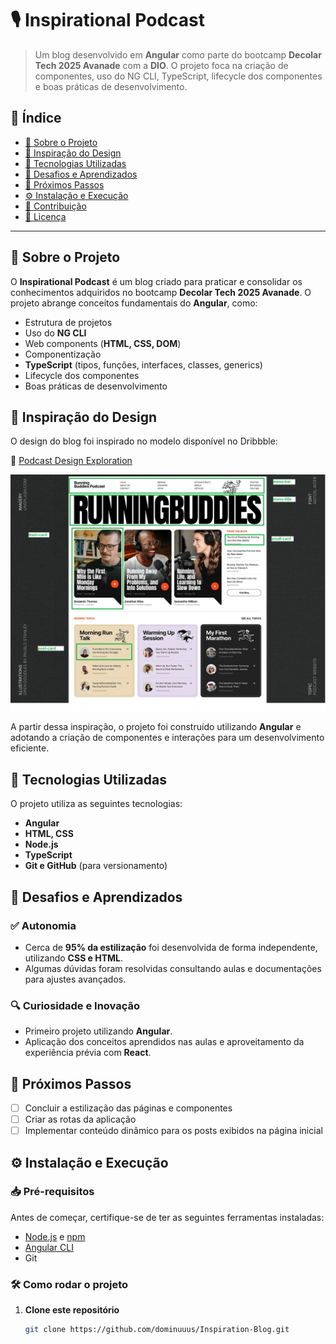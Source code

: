 # 🎙️ Inspirational Podcast

> Um blog desenvolvido em **Angular** como parte do bootcamp **Decolar Tech 2025 Avanade** com a **DIO**. O projeto foca na criação de componentes, uso do NG CLI, TypeScript, lifecycle dos componentes e boas práticas de desenvolvimento.

## 📜 Índice

- [🎯 Sobre o Projeto](#-sobre-o-projeto)
- [🎨 Inspiração do Design](#-inspiração-do-design)
- [🚀 Tecnologias Utilizadas](#-tecnologias-utilizadas)
- [📌 Desafios e Aprendizados](#-desafios-e-aprendizados)
- [📅 Próximos Passos](#-próximos-passos)
- [⚙️ Instalação e Execução](#️-instalação-e-execução)
- [🤝 Contribuição](#-contribuição)
- [📄 Licença](#-licença)

---

## 🎯 Sobre o Projeto

O **Inspirational Podcast** é um blog criado para praticar e consolidar os conhecimentos adquiridos no bootcamp **Decolar Tech 2025 Avanade**. O projeto abrange conceitos fundamentais do **Angular**, como:

- Estrutura de projetos
- Uso do **NG CLI**
- Web components (**HTML, CSS, DOM**)
- Componentização
- **TypeScript** (tipos, funções, interfaces, classes, generics)
- Lifecycle dos componentes
- Boas práticas de desenvolvimento

## 🎨 Inspiração do Design

O design do blog foi inspirado no modelo disponível no Dribbble:

🔗 [Podcast Design Exploration](https://dribbble.com/shots/24943214-Podcast-Design-Exploration)

![alt text](estrutura-Blog-1.png)

A partir dessa inspiração, o projeto foi construído utilizando **Angular** e adotando a criação de componentes e interações para um desenvolvimento eficiente.

## 🚀 Tecnologias Utilizadas

O projeto utiliza as seguintes tecnologias:

- **Angular**
- **HTML, CSS**
- **Node.js**
- **TypeScript**
- **Git e GitHub** (para versionamento)

## 📌 Desafios e Aprendizados

### ✅ Autonomia
- Cerca de **95% da estilização** foi desenvolvida de forma independente, utilizando **CSS e HTML**.
- Algumas dúvidas foram resolvidas consultando aulas e documentações para ajustes avançados.

### 🔍 Curiosidade e Inovação
- Primeiro projeto utilizando **Angular**.
- Aplicação dos conceitos aprendidos nas aulas e aproveitamento da experiência prévia com **React**.

## 📅 Próximos Passos

- [ ] Concluir a estilização das páginas e componentes
- [ ] Criar as rotas da aplicação
- [ ] Implementar conteúdo dinâmico para os posts exibidos na página inicial

## ⚙️ Instalação e Execução

### 📥 Pré-requisitos

Antes de começar, certifique-se de ter as seguintes ferramentas instaladas:

- [Node.js](https://nodejs.org/) e [npm](https://www.npmjs.com/)
- [Angular CLI](https://angular.io/cli)
- Git

### 🛠️ Como rodar o projeto

1. **Clone este repositório**
   ```bash
   git clone https://github.com/dominuuus/Inspiration-Blog.git
